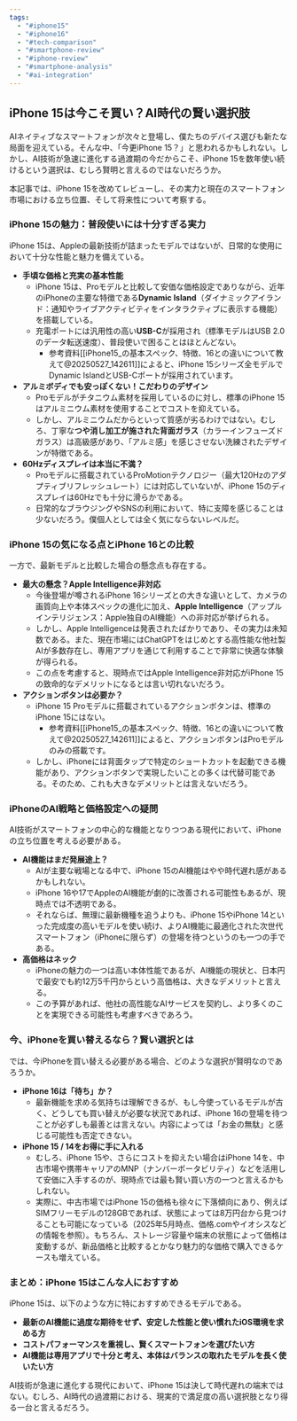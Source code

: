 ```yaml
---
tags:
  - "#iphone15"
  - "#iphone16"
  - "#tech-comparison"
  - "#smartphone-review"
  - "#iphone-review"
  - "#smartphone-analysis"
  - "#ai-integration"
---
```


## iPhone 15は今こそ買い？AI時代の賢い選択肢

AIネイティブなスマートフォンが次々と登場し、僕たちのデバイス選びも新たな局面を迎えている。そんな中、「今更iPhone 15？」と思われるかもしれない。しかし、AI技術が急速に進化する過渡期の今だからこそ、iPhone 15を数年使い続けるという選択は、むしろ賢明と言えるのではないだろうか。

本記事では、iPhone 15を改めてレビューし、その実力と現在のスマートフォン市場における立ち位置、そして将来性について考察する。

### iPhone 15の魅力：普段使いには十分すぎる実力

iPhone 15は、Appleの最新技術が詰まったモデルではないが、日常的な使用において十分な性能と魅力を備えている。

*   **手頃な価格と充実の基本性能**
    *   iPhone 15は、Proモデルと比較して安価な価格設定でありながら、近年のiPhoneの主要な特徴である**Dynamic Island**（ダイナミックアイランド：通知やライブアクティビティをインタラクティブに表示する機能）を搭載している。
    *   充電ポートには汎用性の高い**USB-C**が採用され（標準モデルはUSB 2.0のデータ転送速度）、普段使いで困ることはほとんどない。
        *   参考資料[[iPhone15_の基本スペック、特徴、16との違いについて教えて@20250527_142611]]によると、iPhone 15シリーズ全モデルでDynamic IslandとUSB-Cポートが採用されています。
*   **アルミボディでも安っぽくない！こだわりのデザイン**
    *   Proモデルがチタニウム素材を採用しているのに対し、標準のiPhone 15はアルミニウム素材を使用することでコストを抑えている。
    *   しかし、アルミニウムだからといって質感が劣るわけではない。むしろ、丁寧な**つや消し加工が施された背面ガラス**（カラーインフューズドガラス）は高級感があり、「アルミ感」を感じさせない洗練されたデザインが特徴である。
*   **60Hzディスプレイは本当に不満？**
    *   Proモデルに搭載されているProMotionテクノロジー（最大120Hzのアダプティブリフレッシュレート）には対応していないが、iPhone 15のディスプレイは60Hzでも十分に滑らかである。
    *   日常的なブラウジングやSNSの利用において、特に支障を感じることは少ないだろう。僕個人としては全く気にならないレベルだ。

### iPhone 15の気になる点とiPhone 16との比較

一方で、最新モデルと比較した場合の懸念点も存在する。

*   **最大の懸念？Apple Intelligence非対応**
    *   今後登場が噂されるiPhone 16シリーズとの大きな違いとして、カメラの画質向上や本体スペックの進化に加え、**Apple Intelligence**（アップル インテリジェンス：Apple独自のAI機能）への非対応が挙げられる。
    *   しかし、Apple Intelligenceは発表されたばかりであり、その実力は未知数である。また、現在市場にはChatGPTをはじめとする高性能な他社製AIが多数存在し、専用アプリを通じて利用することで非常に快適な体験が得られる。
    *   この点を考慮すると、現時点ではApple Intelligence非対応がiPhone 15の致命的なデメリットになるとは言い切れないだろう。
*   **アクションボタンは必要か？**
    *   iPhone 15 Proモデルに搭載されているアクションボタンは、標準のiPhone 15にはない。
        *   参考資料[[iPhone15_の基本スペック、特徴、16との違いについて教えて@20250527_142611]]によると、アクションボタンはProモデルのみの搭載です。
    *   しかし、iPhoneには背面タップで特定のショートカットを起動できる機能があり、アクションボタンで実現したいことの多くは代替可能である。そのため、これも大きなデメリットとは言えないだろう。

### iPhoneのAI戦略と価格設定への疑問

AI技術がスマートフォンの中心的な機能となりつつある現代において、iPhoneの立ち位置を考える必要がある。

*   **AI機能はまだ発展途上？**
    *   AIが主要な戦場となる中で、iPhone 15のAI機能はやや時代遅れ感があるかもしれない。
    *   iPhone 16や17でAppleのAI機能が劇的に改善される可能性もあるが、現時点では不透明である。
    *   それならば、無理に最新機種を追うよりも、iPhone 15やiPhone 14といった完成度の高いモデルを使い続け、よりAI機能に最適化された次世代スマートフォン（iPhoneに限らず）の登場を待つというのも一つの手である。
*   **高価格はネック**
    *   iPhoneの魅力の一つは高い本体性能であるが、AI機能の現状と、日本円で最安でも約12万5千円からという高価格は、大きなデメリットと言える。
    *   この予算があれば、他社の高性能なAIサービスを契約し、より多くのことを実現できる可能性も考慮すべきであろう。

### 今、iPhoneを買い替えるなら？賢い選択とは

では、今iPhoneを買い替える必要がある場合、どのような選択が賢明なのであろうか。

*   **iPhone 16は「待ち」か？**
    *   最新機能を求める気持ちは理解できるが、もし今使っているモデルが古く、どうしても買い替えが必要な状況であれば、iPhone 16の登場を待つことが必ずしも最善とは言えない。内容によっては「お金の無駄」と感じる可能性も否定できない。
*   **iPhone 15 / 14をお得に手に入れる**
    *   むしろ、iPhone 15や、さらにコストを抑えたい場合はiPhone 14を、中古市場や携帯キャリアのMNP（ナンバーポータビリティ）などを活用して安価に入手するのが、現時点では最も賢い買い方の一つと言えるかもしれない。
    *   実際に、中古市場ではiPhone 15の価格も徐々に下落傾向にあり、例えばSIMフリーモデルの128GBであれば、状態によっては8万円台から見つけることも可能になっている（2025年5月時点、価格.comやイオシスなどの情報を参照）。もちろん、ストレージ容量や端末の状態によって価格は変動するが、新品価格と比較するとかなり魅力的な価格で購入できるケースも増えている。

### まとめ：iPhone 15はこんな人におすすめ

iPhone 15は、以下のような方に特におすすめできるモデルである。

*   **最新のAI機能に過度な期待をせず、安定した性能と使い慣れたiOS環境を求める方**
*   **コストパフォーマンスを重視し、賢くスマートフォンを選びたい方**
*   **AI機能は専用アプリで十分と考え、本体はバランスの取れたモデルを長く使いたい方**

AI技術が急速に進化する現代において、iPhone 15は決して時代遅れの端末ではない。むしろ、AI時代の過渡期における、現実的で満足度の高い選択肢となり得る一台と言えるだろう。
